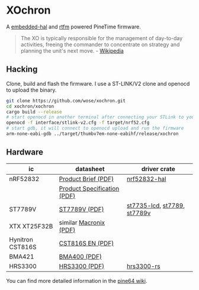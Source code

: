 # XOchron

A [embedded-hal] and [rtfm] powered PineTime firmware.

> The XO is typically responsible for the management of day-to-day activities,
> freeing the commander to concentrate on strategy and planning the unit's next
> move. - [Wikipedia]

[embedded-hal]: https://github.com/rust-embedded/embedded-hal
[rtfm]: https://rtfm.rs/0.5/book/en/
[Wikipedia]: https://en.wikipedia.org/wiki/Executive_officer

## Hacking

Clone, build and flash the firmware. I use a ST-LINK/V2 clone and openocd to
upload the binary.

``` sh
git clone https://github.com/wose/xochron.git
cd xochron/xochron
cargo build --release
# start openocd in another terminal after connecting your STLink to your pinewatch
openocd -f interface/stlink-v2.cfg -f target/nrf52.cfg
# start gdb, it will connect to openocd upload and run the firmware
arm-none-eabi-gdb ../target/thumbv7em-none-eabihf/release/xochron
```

## Hardware

| ic               | datasheet                     | driver crate                      |
|------------------|-------------------------------|-----------------------------------|
| nRF52832         | [Product Brief (PDF)]         | [nrf52832-hal]                    |
|                  | [Product Specification (PDF)] |                                   |
| ST7789V          | [ST7789V (PDF)]               | [st7735-lcd], [st7789], [st7789v] |
| XTX XT25F32B     | similar [Macronix (PDF)]      |                                   |
| Hynitron CST816S | [CST816S EN (PDF)]            |                                   |
| BMA421           | [BMA400 (PDF)]                |                                   |
| HRS3300          | [HRS3300 (PDF)]               | [hrs3300-rs]                      |

You can find more detailed information in the [pine64 wiki].

[BMA400 (PDF)]: https://wiki.pine64.org/images/c/cc/Bst-bma400-ds000.pdf
[CST816S EN (PDF)]: https://wiki.pine64.org/images/5/51/CST816S%E6%95%B0%E6%8D%AE%E6%89%8B%E5%86%8CV1.1.en.pdf
[HRS3300 (PDF)]: http://files.pine64.org/doc/datasheet/pinetime/HRS3300%20Heart%20Rate%20Sensor.pdf
[Macronix (PDF)]: https://www.macronix.com/Lists/Datasheet/Attachments/7426/MX25L3233F,%203V,%2032Mb,%20v1.6.pdf
[nrf52832-hal]: https://crates.io/crates/nrf52832-hal
[pine64 wiki]: https://wiki.pine64.org/index.php/PineTime
[Product Brief (PDF)]: http://files.pine64.org/doc/datasheet/pinetime/nRF52832%20product%20brief.pdf
[Product Specification (PDF)]: https://infocenter.nordicsemi.com/pdf/nRF52832_PS_v1.4.pdf
[st7735-lcd]:https://crates.io/crates/st7735-lcd 
[st7789]: https://crates.io/crates/st7789
[st7789v]: https://github.com/wose/st7789v
[ST7789V (PDF)]: https://wiki.pine64.org/images/5/54/ST7789V_v1.6.pdf
[hrs3300-rs]: https://github.com/eldruin/hrs3300-rs
